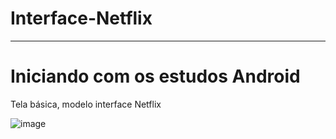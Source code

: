 # Interface-Netflix
--------------------------------------------------------------------------------------------------------------
# Iniciando com os estudos Android 

Tela básica, modelo interface Netflix

![image](https://user-images.githubusercontent.com/11823640/218552049-29ddf866-45e7-407a-a6da-99513a65243e.png)



